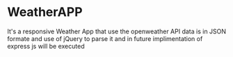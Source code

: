 # WeatherAPP
It's a responsive Weather App that use the openweather API data is in JSON formate and use of jQuery to parse it and in future implimentation of express js will be executed

